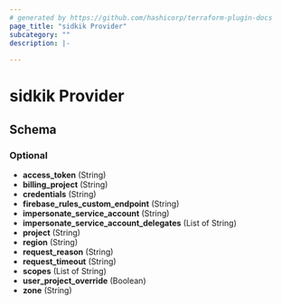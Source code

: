 ```yaml
---
# generated by https://github.com/hashicorp/terraform-plugin-docs
page_title: "sidkik Provider"
subcategory: ""
description: |-
  
---
```


# sidkik Provider





<!-- schema generated by tfplugindocs -->
## Schema

### Optional

- **access_token** (String)
- **billing_project** (String)
- **credentials** (String)
- **firebase_rules_custom_endpoint** (String)
- **impersonate_service_account** (String)
- **impersonate_service_account_delegates** (List of String)
- **project** (String)
- **region** (String)
- **request_reason** (String)
- **request_timeout** (String)
- **scopes** (List of String)
- **user_project_override** (Boolean)
- **zone** (String)
